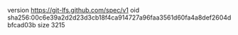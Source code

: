 version https://git-lfs.github.com/spec/v1
oid sha256:00c6e39a2d2d23d3cb18f4ca914727a96faa3561d60fa4a8def2604dbfcad03b
size 3215
